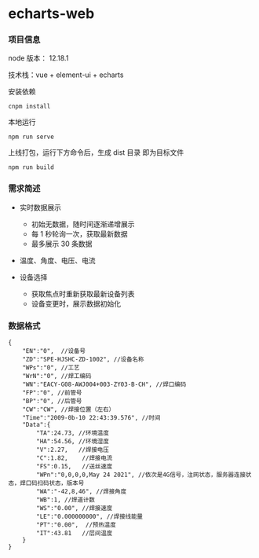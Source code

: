 # echarts-web

### 项目信息

node 版本： 12.18.1

技术栈：vue + element-ui + echarts

安装依赖

```
cnpm install
```

本地运行

```
npm run serve
```

上线打包，运行下方命令后，生成 dist 目录 即为目标文件

```
npm run build
```

### 需求简述

- 实时数据展示

  - 初始无数据，随时间逐渐递增展示
  - 每 1 秒轮询一次，获取最新数据
  - 最多展示 30 条数据

- 温度、角度、电压、电流

- 设备选择
  - 获取焦点时重新获取最新设备列表
  - 设备变更时，展示数据初始化

### 数据格式

```
{
    "EN":"0",  //设备号
    "ZD":"SPE-HJSHC-ZD-1002", //设备名称
    "WPs":"0", //工艺
    "WrN":"0", //焊工编码
    "WN":"EACY-G08-AWJ004+003-ZY03-B-CH", //焊口编码
    "FP":"0", //前管号
    "BP":"0", //后管号
    "CW":"CW", //焊接位置（左右）
    "Time":"2009-0b-10 22:43:39.576", //时间
    "Data":{
        "TA":24.73, //环境温度
        "HA":54.56, //环境湿度
        "V":2.27,   //焊接电压
        "C":1.82,    //焊接电流
        "FS":0.15,   //送丝速度
        "WPn":"0,0,0,0,May 24 2021", //依次是4G信号，注网状态，服务器连接状态，焊口码扫码状态，版本号
        "WA":"-42,8,46", //焊接角度
        "WB":1, //焊道计数
        "WS":"0.00", //焊接速度
        "LE":"0.000000000", //焊接线能量
        "PT":"0.00",  //预热温度
        "IT":43.81   //层间温度
    }
}
```
